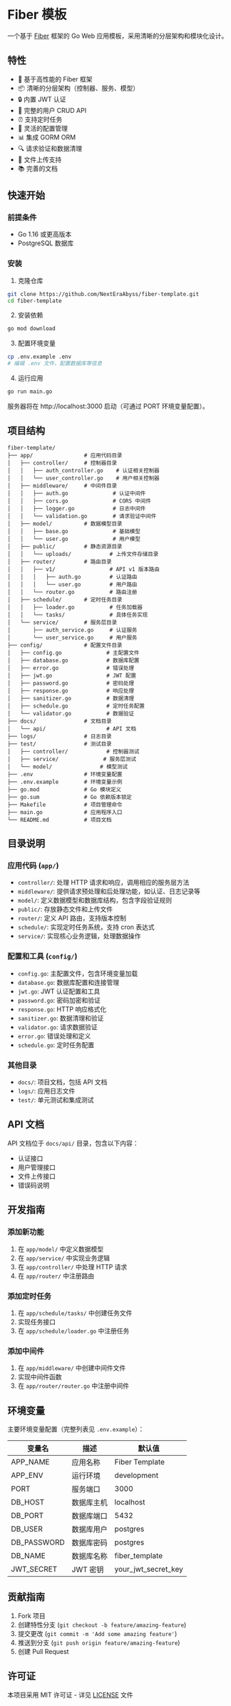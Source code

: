 # Fiber 模板

一个基于 [Fiber](https://gofiber.io/) 框架的 Go Web 应用模板，采用清晰的分层架构和模块化设计。

## 特性

- 🚀 基于高性能的 Fiber 框架
- 📦 清晰的分层架构（控制器、服务、模型）
- 🔒 内置 JWT 认证
- 📝 完整的用户 CRUD API
- ⏰ 支持定时任务
- 🔧 灵活的配置管理
- 📊 集成 GORM ORM
- 🔍 请求验证和数据清理
- 📁 文件上传支持
- 📚 完善的文档

## 快速开始

### 前提条件

- Go 1.16 或更高版本
- PostgreSQL 数据库

### 安装

1. 克隆仓库
```bash
git clone https://github.com/NextEraAbyss/fiber-template.git
cd fiber-template
```

2. 安装依赖
```bash
go mod download
```

3. 配置环境变量
```bash
cp .env.example .env
# 编辑 .env 文件，配置数据库等信息
```

4. 运行应用
```bash
go run main.go
```

服务器将在 http://localhost:3000 启动（可通过 PORT 环境变量配置）。

## 项目结构

```
fiber-template/
├── app/                # 应用代码目录
│   ├── controller/     # 控制器目录
│   │   ├── auth_controller.go    # 认证相关控制器
│   │   └── user_controller.go    # 用户相关控制器
│   ├── middleware/     # 中间件目录
│   │   ├── auth.go              # 认证中间件
│   │   ├── cors.go              # CORS 中间件
│   │   ├── logger.go            # 日志中间件
│   │   └── validation.go        # 请求验证中间件
│   ├── model/          # 数据模型目录
│   │   ├── base.go              # 基础模型
│   │   └── user.go              # 用户模型
│   ├── public/         # 静态资源目录
│   │   └── uploads/            # 上传文件存储目录
│   ├── router/         # 路由目录
│   │   ├── v1/                 # API v1 版本路由
│   │   │   ├── auth.go         # 认证路由
│   │   │   └── user.go         # 用户路由
│   │   └── router.go           # 路由注册
│   ├── schedule/       # 定时任务目录
│   │   ├── loader.go           # 任务加载器
│   │   └── tasks/              # 具体任务实现
│   └── service/        # 服务层目录
│       ├── auth_service.go     # 认证服务
│       └── user_service.go     # 用户服务
├── config/             # 配置文件目录
│   ├── config.go              # 主配置文件
│   ├── database.go            # 数据库配置
│   ├── error.go               # 错误处理
│   ├── jwt.go                 # JWT 配置
│   ├── password.go            # 密码处理
│   ├── response.go            # 响应处理
│   ├── sanitizer.go           # 数据清理
│   ├── schedule.go            # 定时任务配置
│   └── validator.go           # 数据验证
├── docs/               # 文档目录
│   └── api/                   # API 文档
├── logs/               # 日志目录
├── test/               # 测试目录
│   ├── controller/            # 控制器测试
│   ├── service/              # 服务层测试
│   └── model/               # 模型测试
├── .env                # 环境变量配置
├── .env.example        # 环境变量示例
├── go.mod              # Go 模块定义
├── go.sum              # Go 依赖版本锁定
├── Makefile            # 项目管理命令
├── main.go             # 应用程序入口
└── README.md           # 项目文档
```

## 目录说明

### 应用代码 (`app/`)

- `controller/`: 处理 HTTP 请求和响应，调用相应的服务层方法
- `middleware/`: 提供请求预处理和后处理功能，如认证、日志记录等
- `model/`: 定义数据模型和数据库结构，包含字段验证规则
- `public/`: 存放静态文件和上传文件
- `router/`: 定义 API 路由，支持版本控制
- `schedule/`: 实现定时任务系统，支持 cron 表达式
- `service/`: 实现核心业务逻辑，处理数据操作

### 配置和工具 (`config/`)

- `config.go`: 主配置文件，包含环境变量加载
- `database.go`: 数据库配置和连接管理
- `jwt.go`: JWT 认证配置和工具
- `password.go`: 密码加密和验证
- `response.go`: HTTP 响应格式化
- `sanitizer.go`: 数据清理和验证
- `validator.go`: 请求数据验证
- `error.go`: 错误处理和定义
- `schedule.go`: 定时任务配置

### 其他目录

- `docs/`: 项目文档，包括 API 文档
- `logs/`: 应用日志文件
- `test/`: 单元测试和集成测试

## API 文档

API 文档位于 `docs/api/` 目录，包含以下内容：

- 认证接口
- 用户管理接口
- 文件上传接口
- 错误码说明

## 开发指南

### 添加新功能

1. 在 `app/model/` 中定义数据模型
2. 在 `app/service/` 中实现业务逻辑
3. 在 `app/controller/` 中处理 HTTP 请求
4. 在 `app/router/` 中注册路由

### 添加定时任务

1. 在 `app/schedule/tasks/` 中创建任务文件
2. 实现任务接口
3. 在 `app/schedule/loader.go` 中注册任务

### 添加中间件

1. 在 `app/middleware/` 中创建中间件文件
2. 实现中间件函数
3. 在 `app/router/router.go` 中注册中间件

## 环境变量

主要环境变量配置（完整列表见 `.env.example`）：

| 变量名 | 描述 | 默认值 |
|--------|------|--------|
| APP_NAME | 应用名称 | Fiber Template |
| APP_ENV | 运行环境 | development |
| PORT | 服务端口 | 3000 |
| DB_HOST | 数据库主机 | localhost |
| DB_PORT | 数据库端口 | 5432 |
| DB_USER | 数据库用户 | postgres |
| DB_PASSWORD | 数据库密码 | postgres |
| DB_NAME | 数据库名称 | fiber_template |
| JWT_SECRET | JWT 密钥 | your_jwt_secret_key |

## 贡献指南

1. Fork 项目
2. 创建特性分支 (`git checkout -b feature/amazing-feature`)
3. 提交更改 (`git commit -m 'Add some amazing feature'`)
4. 推送到分支 (`git push origin feature/amazing-feature`)
5. 创建 Pull Request

## 许可证

本项目采用 MIT 许可证 - 详见 [LICENSE](LICENSE) 文件 